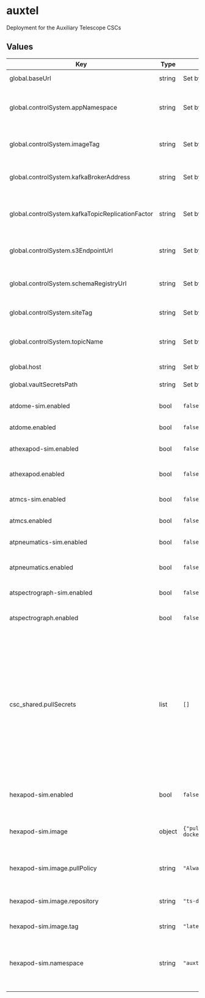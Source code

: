 # auxtel

Deployment for the Auxiliary Telescope CSCs

## Values

| Key | Type | Default | Description |
|-----|------|---------|-------------|
| global.baseUrl | string | Set by Argo CD | Base URL for the environment |
| global.controlSystem.appNamespace | string | Set by ArgoCD | Application namespace for the control system deployment |
| global.controlSystem.imageTag | string | Set by ArgoCD | Image tag for the control system deployment |
| global.controlSystem.kafkaBrokerAddress | string | Set by ArgoCD | Kafka broker address for the control system deployment |
| global.controlSystem.kafkaTopicReplicationFactor | string | Set by ArgoCD | Kafka topic replication factor for control system topics |
| global.controlSystem.s3EndpointUrl | string | Set by ArgoCD | S3 endpoint (LFA) for the control system deployment |
| global.controlSystem.schemaRegistryUrl | string | Set by ArgoCD | Schema registry URL for the control system deployment |
| global.controlSystem.siteTag | string | Set by ArgoCD | Site tag for the control system deployment |
| global.controlSystem.topicName | string | Set by ArgoCD | Topic name tag for the control system deployment |
| global.host | string | Set by Argo CD | Host name for ingress |
| global.vaultSecretsPath | string | Set by Argo CD | Base path for Vault secrets |
| atdome-sim.enabled | bool | `false` | Enable the ATDome simulator CSC |
| atdome.enabled | bool | `false` | Enable the ATDome CSC |
| athexapod-sim.enabled | bool | `false` | Enable the ATHexapod simulator CSC |
| athexapod.enabled | bool | `false` | Enable the ATHexapod CSC |
| atmcs-sim.enabled | bool | `false` | Enable the ATMCS simulator CSC |
| atmcs.enabled | bool | `false` | Enable the ATMCS CSC |
| atpneumatics-sim.enabled | bool | `false` | Enable the ATPneumatics simulator CSC |
| atpneumatics.enabled | bool | `false` | Enable the ATPneumatics CSC |
| atspectrograph-sim.enabled | bool | `false` | Enable the ATSpectograph simulator CSC |
| atspectrograph.enabled | bool | `false` | Enable the ATSpectrograph CSC |
| csc_shared.pullSecrets | list | `[]` | This section holds pull secret specifications. NOTE: The pull secret is expected to be part of the pull-secret key in Vault. Each object listed can have the following attributes defined: _name_ (The name used by pods to access the pull secret) |
| hexapod-sim.enabled | bool | `false` | Enable the hexapod controller simulator |
| hexapod-sim.image | object | `{"pullPolicy":"Always","repository":"ts-dockerhub.lsst.org/hexapod_simulator","tag":"latest"}` | This section holds the configuration of the container image |
| hexapod-sim.image.pullPolicy | string | `"Always"` | The policy to apply when pulling an image for deployment |
| hexapod-sim.image.repository | string | `"ts-dockerhub.lsst.org/hexapod_simulator"` | The Docker registry name of the container image |
| hexapod-sim.image.tag | string | `"latest"` | The tag of the container image |
| hexapod-sim.namespace | string | `"auxtel"` | This is the namespace in which the hexapod controller simulator will be placed |
